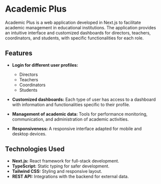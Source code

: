 # Academic Plus

Academic Plus is a web application developed in Next.js to facilitate academic management in educational institutions. The application provides an intuitive interface and customized dashboards for directors, teachers, coordinators, and students, with specific functionalities for each role.

## Features

- **Login for different user profiles:**
  - Directors
  - Teachers
  - Coordinators
  - Students

- **Customized dashboards:** Each type of user has access to a dashboard with information and functionalities specific to their profile.

- **Management of academic data:** Tools for performance monitoring, communication, and administration of academic activities.

- **Responsiveness:** A responsive interface adapted for mobile and desktop devices.

## Technologies Used

- **Next.js:** React framework for full-stack development.
- **TypeScript:** Static typing for safer development.
- **Tailwind CSS:** Styling and responsive layout.
- **REST API:** Integrations with the backend for external data.

